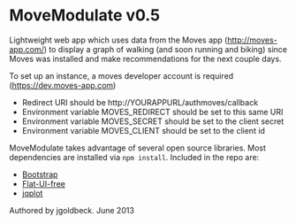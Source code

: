 MoveModulate v0.5
===================

Lightweight web app which uses data from the Moves app (http://moves-app.com/) to display a graph of walking (and soon running and biking) since Moves was installed and make recommendations for the next couple days.

To set up an instance, a moves developer account is required (https://dev.moves-app.com)
* Redirect URI should be http://YOURAPPURL/authmoves/callback
* Environment variable MOVES_REDIRECT should be set to this same URI
* Environment variable MOVES_SECRET should be set to the client secret
* Environment variable MOVES_CLIENT should be set to the client id

MoveModulate takes advantage of several open source libraries. Most dependencies are installed via `npm install`.
Included in the repo are:
* [Bootstrap](http://twitter.github.io/bootstrap/)
* [Flat-UI-free](https://github.com/designmodo/Flat-UI)
* [jqplot](http://www.jqplot.com/)

Authored by jgoldbeck. June 2013
